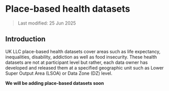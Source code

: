 # Place-based health datasets

> Last modified: 25 Jun 2025

## Introduction 

UK LLC place-based health datasets cover areas such as life expectancy, inequalities, disability, addiction as well as food insecurity. These health datasets are not at participant level but rather, each data owner has developed and released them at a specified geographic unit such as Lower Super Output Area (LSOA) or Data Zone (DZ) level. 




**We will be adding place-based datasets soon**